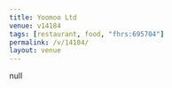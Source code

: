 ```yaml
---
title: Yoomoo Ltd
venue: v14184
tags: [restaurant, food, "fhrs:695704"]
permalink: /v/14184/
layout: venue
---
```

null